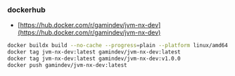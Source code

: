 ### dockerhub 

- [https://hub.docker.com/r/gamindev/jvm-nx-dev](https://hub.docker.com/r/gamindev/jvm-nx-dev)

```bash
docker buildx build --no-cache --progress=plain --platform linux/amd64 -t jvm-nx-dev:latest .
docker tag jvm-nx-dev:latest gamindev/jvm-nx-dev:latest
docker tag jvm-nx-dev:latest gamindev/jvm-nx-dev:v1.0.0
docker push gamindev/jvm-nx-dev:latest
```
